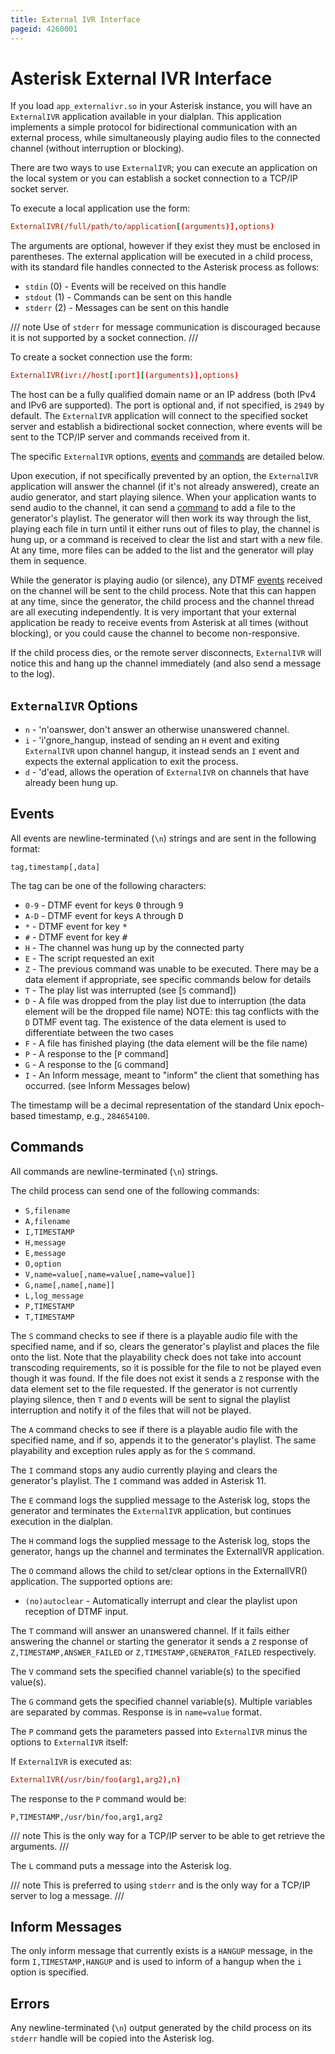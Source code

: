 ```yaml
---
title: External IVR Interface
pageid: 4260001
---
```


# Asterisk External IVR Interface

If you load `app_externalivr.so` in your Asterisk instance, you will have an `ExternalIVR` application available in your dialplan. This application implements a simple protocol for bidirectional communication with an external process, while simultaneously playing audio files to the connected channel (without interruption or blocking).

There are two ways to use `ExternalIVR`; you can execute an application on the local system or you can establish a socket connection to a TCP/IP socket server.

To execute a local application use the form:

```conf title="extensions.conf"
ExternalIVR(/full/path/to/application[(arguments)],options)

```

The arguments are optional, however if they exist they must be enclosed in parentheses. The external application will be executed in a child process, with its standard file handles connected to the Asterisk process as follows:

* `stdin` (0) - Events will be received on this handle
* `stdout` (1) - Commands can be sent on this handle
* `stderr` (2) - Messages can be sent on this handle

/// note
Use of `stderr` for message communication is discouraged because it is not supported by a socket connection.
///

To create a socket connection use the form:

```conf title="extensions.conf"
ExternalIVR(ivr://host[:port][(arguments)],options)
```

The host can be a fully qualified domain name or an IP address (both IPv4 and IPv6 are supported). The port is optional and, if not specified, is `2949` by default. The `ExternalIVR` application will connect to the specified socket server and establish a bidirectional socket connection, where events will be sent to the TCP/IP server and commands received from it.

The specific `ExternalIVR` options, [events](#events) and [commands](#commands) are detailed below.

Upon execution, if not specifically prevented by an option, the `ExternalIVR` application will answer the channel (if it's not already answered), create an audio generator, and start playing silence. When your application wants to send audio to the channel, it can send a [command](#commands) to add a file to the generator's playlist. The generator will then work its way through the list, playing each file in turn until it either runs out of files to play, the channel is hung up, or a command is received to clear the list and start with a new file. At any time, more files can be added to the list and the generator will play them in sequence.

While the generator is playing audio (or silence), any DTMF [events](#events) received on the channel will be sent to the child process. Note that this can happen at any time, since the generator, the child process and the channel thread are all executing independently. It is very important that your external application be ready to receive events from Asterisk at all times (without blocking), or you could cause the channel to become non-responsive.

If the child process dies, or the remote server disconnects, `ExternalIVR` will notice this and hang up the channel immediately (and also send a message to the log).

## `ExternalIVR` Options

* `n` - 'n'oanswer, don't answer an otherwise unanswered channel.
* `i` - 'i'gnore_hangup, instead of sending an `H` event and exiting `ExternalIVR` upon channel hangup, it instead sends an `I` event and expects the external application to exit the process.
* `d` - 'd'ead, allows the operation of `ExternalIVR` on channels that have already been hung up.

## Events

All events are newline-terminated (`\n`) strings and are sent in the following format:

```text
tag,timestamp[,data]
```

The tag can be one of the following characters:

* `0-9` - DTMF event for keys <kbd>0</kbd> through <kbd>9</kbd>
* `A-D` - DTMF event for keys <kbd>A</kbd> through <kbd>D</kbd>
* `*` - DTMF event for key <kbd>*</kbd>
* `#` - DTMF event for key <kbd>#</kbd>
* `H` - The channel was hung up by the connected party
* `E` - The script requested an exit
* `Z` - The previous command was unable to be executed. There may be a data element if appropriate, see specific commands below for details
* `T` - The play list was interrupted (see [`S` command])
* `D` - A file was dropped from the play list due to interruption (the data element will be the dropped file name) NOTE: this tag conflicts with the `D` DTMF event tag. The existence of the data element is used to differentiate between the two cases
* `F` - A file has finished playing (the data element will be the file name)
* `P` - A response to the [`P` command]
* `G` - A response to the [`G` command]
* `I` - An Inform message, meant to "inform" the client that something has occurred. (see Inform Messages below)

The timestamp will be a decimal representation of the standard Unix epoch-based timestamp, e.g., `284654100`.

## Commands

All commands are newline-terminated (`\n`) strings.

The child process can send one of the following commands:

* `S,filename`
* `A,filename`
* `I,TIMESTAMP`
* `H,message`
* `E,message`
* `O,option`
* `V,name=value[,name=value[,name=value]]`
* `G,name[,name[,name]]`
* `L,log_message`
* `P,TIMESTAMP`
* `T,TIMESTAMP`


The `S` command checks to see if there is a playable audio file with the specified name, and if so, clears the generator's playlist and places the file onto the list. Note that the playability check does not take into account transcoding requirements, so it is possible for the file to not be played even though it was found. If the file does not exist it sends a `Z` response with the data element set to the file requested. If the generator is not currently playing silence, then `T` and `D` events will be sent to signal the playlist interruption and notify it of the files that will not be played.


The `A` command checks to see if there is a playable audio file with the specified name, and if so, appends it to the generator's playlist. The same playability and exception rules apply as for the `S` command.


The `I` command stops any audio currently playing and clears the generator's playlist. The `I` command was added in Asterisk 11.


The `E` command logs the supplied message to the Asterisk log, stops the generator and terminates the `ExternalIVR` application, but continues execution in the dialplan.


The `H` command logs the supplied message to the Asterisk log, stops the generator, hangs up the channel and terminates the ExternalIVR application.


The `O` command allows the child to set/clear options in the ExternalIVR() application. The supported options are:

* `(no)autoclear` - Automatically interrupt and clear the playlist upon reception of DTMF input.


The `T` command will answer an unanswered channel. If it fails either answering the channel or starting the generator it sends a `Z` response of `Z,TIMESTAMP,ANSWER_FAILED` or `Z,TIMESTAMP,GENERATOR_FAILED` respectively.


The `V` command sets the specified channel variable(s) to the specified value(s).


The `G` command gets the specified channel variable(s). Multiple variables are separated by commas. Response is in `name=value` format.


The `P` command gets the parameters passed into `ExternalIVR` minus the options to `ExternalIVR` itself:

If `ExternalIVR` is executed as:

```conf title="extensions.conf"
ExternalIVR(/usr/bin/foo(arg1,arg2),n)

```

The response to the `P` command would be:

```text
P,TIMESTAMP,/usr/bin/foo,arg1,arg2

```

/// note 
This is the only way for a TCP/IP server to be able to get retrieve the arguments.
///

The `L` command puts a message into the Asterisk log.

/// note 
This is preferred to using `stderr` and is the only way for a TCP/IP server to log a message.
///

## Inform Messages

The only inform message that currently exists is a `HANGUP` message, in the form `I,TIMESTAMP,HANGUP` and is used to inform of a hangup when the `i` option is specified.

## Errors

Any newline-terminated (`\n`) output generated by the child process on its `stderr` handle will be copied into the Asterisk log.


